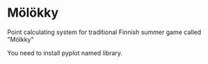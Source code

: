 # Mölökky
Point calculating system for traditional Finnish summer game called "Mölkky"

You need to install pyplot named library.
